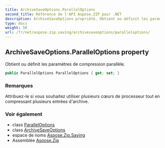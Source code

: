 ```yaml
---
title: ArchiveSaveOptions.ParallelOptions
second_title: Référence de l'API Aspose.ZIP pour .NET
description: ArchiveSaveOptions propriété. Obtient ou définit les paramètres de compression parallèle.
type: docs
weight: 50
url: /fr/net/aspose.zip.saving/archivesaveoptions/paralleloptions/
---
```

## ArchiveSaveOptions.ParallelOptions property

Obtient ou définit les paramètres de compression parallèle.

```csharp
public ParallelOptions ParallelOptions { get; set; }
```

### Remarques

Attribuez-le si vous souhaitez utiliser plusieurs cœurs de processeur tout en compressant plusieurs entrées d'archive.

### Voir également

* class [ParallelOptions](../../paralleloptions/)
* class [ArchiveSaveOptions](../)
* espace de noms [Aspose.Zip.Saving](../../archivesaveoptions/)
* Assemblée [Aspose.Zip](../../../)



